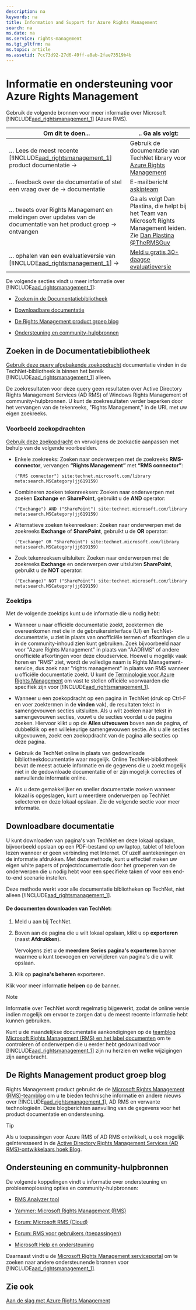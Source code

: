 ```yaml
---
description: na
keywords: na
title: Information and Support for Azure Rights Management
search: na
ms.date: na
ms.service: rights-management
ms.tgt_pltfrm: na
ms.topic: article
ms.assetid: 7cc73d92-27d6-49ff-a8ab-2fae73519b4b
---
```

# Informatie en ondersteuning voor Azure Rights Management
Gebruik de volgende bronnen voor meer informatie over Microsoft [!INCLUDE[aad_rightsmanagement_1](../Token/aad_rightsmanagement_1_md.md)] (Azure RMS).

|Om dit te doen...|.. Ga als volgt:|
|---------------------|--------------------|
|… Lees de meest recente [!INCLUDE[aad_rightsmanagement_1](../Token/aad_rightsmanagement_1_md.md)] product documentatie →|Gebruik de documentatie van TechNet library voor  [Azure Rights Management](../Topic/Azure_Rights_Management.md)|
|… feedback over de documentatie of stel een vraag over de → documentatie|E-mailbericht [askipteam](mailto:%20askipteam@microsoft.com?subject=Documentation%20feedback)|
|… tweets over Rights Management en meldingen over updates van de documentatie van het product groep → ontvangen|Ga als volgt Dan Plastina, die helpt bij het Team van Microsoft Rights Management leiden. Zie [Dan Plastina @TheRMSGuy](https://twitter.com/TheRMSGuy)|
|… ophalen van een evaluatieversie van [!INCLUDE[aad_rightsmanagement_1](../Token/aad_rightsmanagement_1_md.md)] →|[Meld u gratis 30-daagse evaluatieversie](https://portal.microsoftonline.com/Signup/MainSignUp15.aspx?&amp;OfferId=A43415D3-404C-4df3-B31B-AAD28118A778&amp;dl=RIGHTSMANAGEMENT&amp;ali=1)|
De volgende secties vindt u meer informatie over [!INCLUDE[aad_rightsmanagement_1](../Token/aad_rightsmanagement_1_md.md)]:

-   [Zoeken in de Documentatiebibliotheek](../Topic/Information_and_Support_for_Azure_Rights_Management.md#BKMK_SearchTips)

-   [Downloadbare documentatie](../Topic/Information_and_Support_for_Azure_Rights_Management.md#BKMK_Download)

-   [De Rights Management product groep blog](../Topic/Information_and_Support_for_Azure_Rights_Management.md#BKMK_ProductGroupBlog)

-   [Ondersteuning en community-hulpbronnen](../Topic/Information_and_Support_for_Azure_Rights_Management.md#BKMK_SupportOptions)

## <a name="BKMK_SearchTips"></a>Zoeken in de Documentatiebibliotheek
[Gebruik deze query afgebakende zoekopdracht](http://www.bing.com/search?q=%28"Rights%20Management"%29%20site:technet.microsoft.com/library%20meta:search.MSCategory%28jj619159%29) documentatie vinden in de TechNet-bibliotheek is binnen het bereik [!INCLUDE[aad_rightsmanagement_1](../Token/aad_rightsmanagement_1_md.md)] alleen.

De zoekresultaten voor deze query geen resultaten over Active Directory Rights Management Services (AD RMS) of Windows Rights Management of community-hulpbronnen. U kunt de zoekresultaten verder beperken door het vervangen van de tekenreeks, "Rights Management," in de URL met uw eigen zoekreeks.

### Voorbeeld zoekopdrachten
[Gebruik deze zoekopdracht](http://www.bing.com/search?q=%28"Rights%20Management"%29%20site:technet.microsoft.com/library%20meta:search.MSCategory%28jj619159%29) en vervolgens de zoekactie aanpassen met behulp van de volgende voorbeelden.

-   Enkele zoekreeks: Zoeken naar onderwerpen met de zoekreeks **RMS-connector**, vervangen **“Rights Management”** met **“RMS connector”**:

    ```
    ("RMS connector") site:technet.microsoft.com/library meta:search.MSCategory(jj619159)
    ```

-   Combineren zoeken tekenreeksen: Zoeken naar onderwerpen met zoeken **Exchange** en **SharePoint**, gebruikt u de **AND** operator:

    ```
    ("Exchange") AND ("SharePoint") site:technet.microsoft.com/library meta:search.MSCategory(jj619159)
    ```

-   Alternatieve zoeken tekenreeksen: Zoeken naar onderwerpen met de zoekreeks **Exchange** of **SharePoint**, gebruikt u de **OR** operator:

    ```
    ("Exchange" OR "SharePoint") site:technet.microsoft.com/library meta:search.MSCategory(jj619159)
    ```

-   Zoek tekenreeksen uitsluiten: Zoeken naar onderwerpen met de zoekreeks **Exchange** en onderwerpen over uitsluiten **SharePoint**, gebruikt u de **NOT** operator:

    ```
    ("Exchange)" NOT ("SharePoint") site:technet.microsoft.com/library meta:search.MSCategory(jj619159)
    ```

### Zoektips
Met de volgende zoektips kunt u de informatie die u nodig hebt:

-   Wanneer u naar officiële documentatie zoekt, zoektermen die overeenkomen met die in de gebruikersinterface (UI) en TechNet-documentatie, u ziet in plaats van onofficiële termen of afkortingen die u in de community-inhoud zien kunt gebruiken. Zoek bijvoorbeeld naar voor "Azure Rights Management" in plaats van "AADRMS" of andere onofficiële afkortingen voor deze cloudservice. Hoewel u mogelijk vaak horen en "RMS" ziet, wordt de volledige naam is Rights Management-service, dus zoek naar "rights management" in plaats van RMS wanneer u officiële documentatie zoekt. U kunt de [Terminologie voor Azure Rights Management](../Topic/Terminology_for_Azure_Rights_Management.md) om vast te stellen officiële voorwaarden die specifiek zijn voor [!INCLUDE[aad_rightsmanagement_1](../Token/aad_rightsmanagement_1_md.md)].

-   Wanneer u een zoekopdracht op een pagina in TechNet (druk op Ctrl-F en voer zoektermen in de **vinden** vak), de resultaten tekst in samengevouwen secties uitsluiten. Als u wilt zoeken naar tekst in samengevouwen secties, vouwt u de secties voordat u de pagina zoeken. Hiervoor klikt u op de **Alles uitvouwen** boven aan de pagina, of dubbelklik op een willekeurige samengevouwen sectie. Als u alle secties uitgevouwen, zoekt een zoekopdracht van de pagina alle secties op deze pagina.

-   Gebruik de TechNet online in plaats van gedownloade bibliotheekdocumentatie waar mogelijk. Online TechNet-bibliotheek bevat de meest actuele informatie en de gegevens die u zoekt mogelijk niet in de gedownloade documentatie of er zijn mogelijk correcties of aanvullende informatie online.

-   Als u deze gemakkelijker en sneller documentatie zoeken wanneer lokaal is opgeslagen, kunt u meerdere onderwerpen op TechNet selecteren en deze lokaal opslaan. Zie de volgende sectie voor meer informatie.

## <a name="BKMK_Download"></a>Downloadbare documentatie
U kunt downloaden van pagina's van TechNet en deze lokaal opslaan, bijvoorbeeld opslaan op een PDF-bestand op uw laptop, tablet of telefoon lezen wanneer er geen verbinding met Internet. Of uzelf aantekeningen en de informatie afdrukken. Met deze methode, kunt u effectief maken uw eigen white papers of projectdocumentatie door het groeperen van de onderwerpen die u nodig hebt voor een specifieke taken of voor een end-to-end scenario instellen.

Deze methode werkt voor alle documentatie bibliotheken op TechNet, niet alleen [!INCLUDE[aad_rightsmanagement_1](../Token/aad_rightsmanagement_1_md.md)].

#### De documenten downloaden van TechNet:

1.  Meld u aan bij TechNet.

2.  Boven aan de pagina die u wilt lokaal opslaan, klikt u op **exporteren** (naast **Afdrukken**).

    Vervolgens ziet u de **meerdere Series pagina's exporteren** banner waarmee u kunt toevoegen en verwijderen van pagina's die u wilt opslaan.

3.  Klik op **pagina's beheren** exporteren.

Klik voor meer informatie **helpen** op de banner.

> [!NOTE]
> Informatie over TechNet wordt regelmatig bijgewerkt, zodat de online versie indien mogelijk om ervoor te zorgen dat u de meest recente informatie hebt kunnen gebruiken.
> 
> Kunt u de maandelijkse documentatie aankondigingen op de [teamblog Microsoft Rights Management (RMS) en het label documenten](http://blogs.technet.com/b/rms/archive/tags/docs/) om te controleren of onderwerpen die u eerder hebt gedownload voor [!INCLUDE[aad_rightsmanagement_1](../Token/aad_rightsmanagement_1_md.md)] zijn nu herzien en welke wijzigingen zijn aangebracht.

## <a name="BKMK_ProductGroupBlog"></a>De Rights Management product groep blog
Rights Management product gebruikt de de [Microsoft Rights Management (RMS)-teamblog](http://blogs.technet.com/b/rms/) om u te bieden technische informatie en andere nieuws over [!INCLUDE[aad_rightsmanagement_1](../Token/aad_rightsmanagement_1_md.md)], AD RMS en verwante technologieën. Deze blogberichten aanvulling van de gegevens voor het product documentatie en ondersteuning.

> [!TIP]
> Als u toepassingen voor Azure RMS of AD RMS ontwikkelt, u ook mogelijk geïnteresseerd in de [Active Directory Rights Management Services (AD RMS)-ontwikkelaars hoek Blog](http://blogs.msdn.com/b/rms/).

## <a name="BKMK_SupportOptions"></a>Ondersteuning en community-hulpbronnen
De volgende koppelingen vindt u informatie over ondersteuning en probleemoplossing opties en community-hulpbronnen:

-   [RMS Analyzer tool](http://www.microsoft.com/en-us/download/details.aspx?id=46437)

-   [Yammer: Microsoft Rights Management (RMS)](http://www.yammer.com/AskIPTeam)

-   [Forum: Microsoft RMS (Cloud)](https://social.technet.microsoft.com/Forums/en-US/home?forum=rmscloud)

-   [Forum: RMS voor gebruikers (toepassingen)](https://social.technet.microsoft.com/Forums/en-US/home?forum=rmsapps)

-   [Microsoft Help en ondersteuning](http://go.microsoft.com/fwlink/?LinkId=243064)

Daarnaast vindt u de [Microsoft Rights Management serviceportal](http://www.microsoft.com/rms) om te zoeken naar andere ondersteunende bronnen voor [!INCLUDE[aad_rightsmanagement_1](../Token/aad_rightsmanagement_1_md.md)].

## Zie ook
[Aan de slag met Azure Rights Management](../Topic/Getting_Started_with_Azure_Rights_Management.md)


